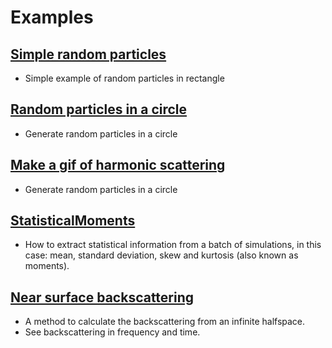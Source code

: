 # Examples

<!-- ## [Simple intro](intro/README.md)
- Introductory example where two particle positions and radii are specified
- Demonstrate plotting -->

## [Simple random particles](random_particles/README.md)
- Simple example of random particles in rectangle

<!-- ## [Two particles](two_particles/README.md)
- Specify particle positions manually
- Give different particles different radii and different material properties -->

<!-- ## [Shapes](shapes/README.md)
- Show how to plot the existing shapes
- Understand how to define a new shape -->

<!-- ## [Lens](lens/README.md)
- Use the shape functions to create particles in a new geometry
- See time response from a semi-circular wall -->

## [Random particles in a circle](random_particles_in_circle/README.md)
- Generate random particles in a circle

## [Make a gif of harmonic scattering](plot/README.md)
- Generate random particles in a circle

## [StatisticalMoments](moments/README.md)
- How to extract statistical information from a batch of simulations, in this
  case: mean, standard deviation, skew and kurtosis (also known as moments).

## [Near surface backscattering](near_surface_backscattering/README.md)
- A method to calculate the backscattering from an infinite halfspace.
- See backscattering in frequency and time.
